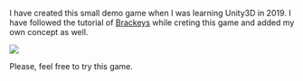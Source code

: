 I have created this small demo game when I was learning Unity3D in 2019. I have followed the tutorial of 
<a href="https://www.youtube.com/watch?v=3g5_8sE18tQ&t=2327s" target="_blank">Brackeys</a> while creting this game and added my own concept
as well. 

<img src="https://repository-images.githubusercontent.com/236119976/1dd7a780-7f13-11ea-99f4-99c94731d721"/>

Please, feel free to try this game.
